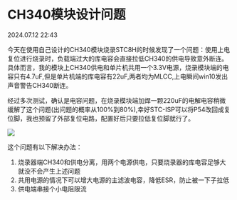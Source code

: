 # CH340模块设计问题
2024.07.12 22:43

今天在使用自己设计的CH340模块烧录STC8H的时候发现了一个问题：使用上电复位进行烧录时，负载端过大的库电容会直接拉低CH340的供电导致意外断连。具体而言，我的模块上CH340供电和单片机共用一个3.3V电源，烧录模块端的电容只有4.7uF,但是单片机端的库电容有22uF,两者均为MLCC,上电瞬间win10发出声音警告CH340断连。

经过多次测试，确认是电容问题，在烧录模块端加焊一颗220uF的电解电容稍微缓解了这个问题(出问题的概率从100%到80%),幸好STC-ISP可以将P54改回成复位脚，我也预留了外部复位电路，配置好后只要拉低复位脚就行了。

![](ch340-module.jpg)

这个问题有以下解决办法：
1. 烧录器端CH340和供电分离，用两个电源供电，只要烧录器的库电容足够大就没不会产生上述问题
2. 共用电源的情况下可以增大电源的主滤波电容，降低ESR，防止被一下子拉低
3. 供电端串接个小电阻限流